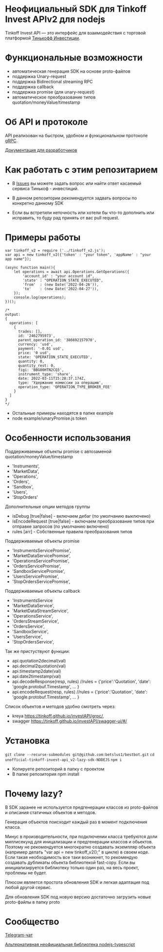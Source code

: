 # Неофициальный SDK для Tinkoff Invest APIv2 для nodejs

Tinkoff Invest API — это интерфейс для взаимодействия с торговой платформой [Тинькофф Инвестиции](https://www.tinkoff.ru/invest/).

# Функциональные возможности
* автоматическая генерация SDK на основе proto-файлов
* поддержка Unary-request
* поддержка Bidirectional streaming RPC
* поддержка callback
* поддержка promise (для unary-request)
* автоматическое преобразование типов quotation/moneyValue/timestamp

# Об API и протоколе
API реализован на быстром, удобном и функциональном протоколе [gRPC](https://grpc.io/docs/).

[Документация для разработчиков](https://tinkoff.github.io/investAPI/)


# Как работать с этим репозитарием

* В [Issues](https://github.com/Tinkoff/investAPI/issues) вы можете задать вопрос или найти ответ касаемый сервиса Тинькоф - инвестиций.
* В данном репозитории рекомендуется задвать вопросы по конкретно данному SDK

* Если вы встретили неточность или хотели бы что-то дополнить или исправить, то буду рад принять от вас pull request.


# Примеры работы

```
var tinkoff_v2 = require ('../tinkoff_v2.js');
var api = new tinkoff_v2({'token' : "your token", 'appName' : "your app name"});

(async function main(){	
	let operations = await api.Operations.GetOperations({
		'account_id' : "your account id",
		'state' : "OPERATION_STATE_EXECUTED",
		'from'  : (new Date('2022-04-26')),
		'to'    : (new Date('2022-04-27')),
	});
	console.log(operations);
})();

/*
output:
{
  operations: [
    {
      trades: [],
      id: '2462795973',
      parent_operation_id: '386692157970',
      currency: 'usd',
      payment: '-0.01 usd',
      price: '0 usd',
      state: 'OPERATION_STATE_EXECUTED',
      quantity: 0,
      quantity_rest: 0,
      figi: 'BBG00HTN2CQ3',
      instrument_type: 'share',
      date: 2022-03-11T15:28:37.174Z,
      type: 'Удержание комиссии за операцию',
      operation_type: 'OPERATION_TYPE_BROKER_FEE'
    }
  ]
}
*/
```


* Остальные примеры находятся в папке example
* node example/unaryPromise.js token

# Особенности использования 

Поддерживаемые объекты promise с автозаменой quotation/moneyValue/timestamp
 * 'Instruments',
 * 'MarketData',
 * 'Operations',
 * 'Orders',
 * 'Sandbox',
 * 'Users',
 * 'StopOrders'

Дополнительные опции методов группы
* isDebug [true|false] - включаем дебаг (по умолчанию выключено)
* isEncodeRequest [true|false] - включаем преобразование типов при отправке запросов (по умолчанию включено)
* rules [arr] - Собственные правила преобразования типов

Поддерживаемые объекты promise 
 * 'InstrumentsServicePromise',
 * 'MarketDataServicePromise',
 * 'OperationsServicePromise',
 * 'OrdersServicePromise',
 * 'SandboxServicePromise',
 * 'UsersServicePromise',
 * 'StopOrdersServicePromise',

Поддерживаемые объекты callback 
 * 'InstrumentsService
 *  'MarketDataService',  
 *  'MarketDataStreamService',
 *  'OperationsService',
 *  'OrdersStreamService',
 *  'OrdersService',
 *  'SandboxService',
 *  'UsersService',
 *  'StopOrdersService',
  
Так же пристуствуют функции:
* api.quotation2decimal(val)
* api.decimal2quotation(val)
* api.timestamp2date(val)
* api.date2timestamp(val)
* api.decodeResponse(resp, rules) //rules = {'price':'Quotation', 'date': 'google.protobuf.Timestamp', ... }
* api.encodeRequest(resp, rules) //rules = {'price':'Quotation', 'date': 'google.protobuf.Timestamp', ... }


Список объектов и методов удобно смотреть через:
* kreya https://tinkoff.github.io/investAPI/grpc/, 
* swagger https://tinkoff.github.io/investAPI/swagger-ui/#/

# Установка

`git clone --recurse-submodules git@github.com:betslus1/bestbot.git`
`cd unofficial-tinkoff-invest-api_v2-lazy-sdk-NODEJS`
`npm i`


* Копируете репозиторий в папку с проектом
* В папке репозитория npm install


# Почему lazy?

В SDK заранее не используется предгенерации классов из proto-файлов и описания статичных объектов и методов. 

Генерация объектов поисходит каждый раз в момент подключения класса.

Минус в производительности, при подключении класса требуются доли миллисекунд для иницализации и предгенерации классов и обьектов. Поэтому не рекомендуется многократно создавать экземпляр объекта (например делать "var api = new tinkoff_v2();" в цикле) в своем коде. Если такая необходимость все таки возникнет, то рекомендую создавать дубликаты обьекта библиотекой fast-copy. Если вы инициализируется библиотеку только один раз, на весь проект, проблемы не будет.

Плюсом является простота обновления SDK и легкая адаптация под любой другой сервис.

Для обновления SDK под новую версию достаточно загрузить новые proto-файлы в папку proto

# Сообщество

[Telegram-чат](https://t.me/joinchat/VaW05CDzcSdsPULM)

[Альтернативная неофициальная библиотека nodejs-typescript](https://github.com/mtvkand/invest-nodejs-grpc-sdk)

